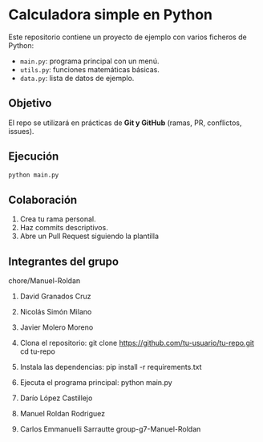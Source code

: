 # Calculadora simple en Python

Este repositorio contiene un proyecto de ejemplo con varios ficheros de Python:
- `main.py`: programa principal con un menú.
- `utils.py`: funciones matemáticas básicas.
- `data.py`: lista de datos de ejemplo.

## Objetivo
El repo se utilizará en prácticas de **Git y GitHub** (ramas, PR, conflictos, issues).

## Ejecución
```bash
python main.py
```

## Colaboración
1. Crea tu rama personal.
2. Haz commits descriptivos.
3. Abre un Pull Request siguiendo la plantilla

## Integrantes del grupo
 chore/Manuel-Roldan
1. David Granados Cruz
2. Nicolás Simón Milano
3. Javier Molero Moreno



1. 	Clona el repositorio:
git clone https://github.com/tu-usuario/tu-repo.git
cd tu-repo

2. Instala las dependencias: 
pip install -r requirements.txt

3. Ejecuta el programa principal:
python main.py

1. Darío López Castillejo
2. Manuel Roldan Rodriguez
3. Carlos Emmanuelli Sarrautte 
 group-g7-Manuel-Roldan
